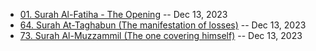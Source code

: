 * [01. Surah Al-Fatiha - The Opening]()                    -- Dec 13, 2023
* [64. Surah At-Taghabun (The manifestation of losses)]()  -- Dec 13, 2023
* [73. Surah Al-Muzzammil (The one covering himself)]()    -- Dec 13, 2023
